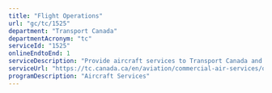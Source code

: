 ```yaml
---
title: "Flight Operations"
url: "gc/tc/1525"
department: "Transport Canada"
departmentAcronym: "tc"
serviceId: "1525"
onlineEndtoEnd: 1
serviceDescription: "Provide aircraft services to Transport Canada and other government departments including Department of Fisheries and Oceans, Department of National Defence, Royal Canadian Mounted Police among others."
serviceUrl: "https://tc.canada.ca/en/aviation/commercial-air-services/operational-procedural-manuals/division-iii-flight-operations-1"
programDescription: "Aircraft Services"
---
```


